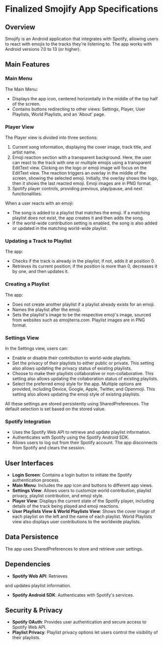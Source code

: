 # Finalized Smojify App Specifications

## Overview

Smojify is an Android application that integrates with Spotify, allowing users to react with emojis to the tracks they're listening to. The app works with Android versions 7.0 to 13 (or higher).

## Main Features

### Main Menu

The Main Menu:

- Displays the app icon, centered horizontally in the middle of the top half of the screen.
- Contains buttons redirecting to other views: Settings, Player, User Playlists, World Playlists, and an 'About' page.

### Player View

The Player view is divided into three sections:

1. Current song information, displaying the cover image, track title, and artist name.
2. Emoji reaction section with a transparent background. Here, the user can react to the track with one or multiple emojis using a transparent EditText view. Clicking on the logo or emoji image will focus on the EditText view. The reaction triggers an overlay in the middle of the screen, showing the selected emoji. Initially, the overlay shows the logo, then it shows the last reacted emoji. Emoji images are in PNG format.
3. Spotify player controls, providing previous, play/pause, and next functionalities.

When a user reacts with an emoji:

- The song is added to a playlist that matches the emoji. If a matching playlist does not exist, the app creates it and then adds the song.
- If the world-wide contribution setting is enabled, the song is also added or updated in the matching world-wide playlist.

### Updating a Track to Playlist

The app:

- Checks if the track is already in the playlist; if not, adds it at position 0.
- Retrieves its current position; if the position is more than 0, decreases it by one, and then updates it.

### Creating a Playlist

The app:

- Does not create another playlist if a playlist already exists for an emoji.
- Names the playlist after the emoji.
- Sets the playlist's image to be the respective emoji's image, sourced from websites such as emojiterra.com. Playlist images are in PNG format.

### Settings View

In the Settings view, users can:

- Enable or disable their contribution to world-wide playlists.
- Set the privacy of their playlists to either public or private. This setting also allows updating the privacy status of existing playlists.
- Choose to make their playlists collaborative or non-collaborative. This setting also allows updating the collaboration status of existing playlists.
- Select the preferred emoji style for the app. Multiple options are provided, including Device, Google, Apple, Twitter, and Openmoji. This setting also allows updating the emoji style of existing playlists.

All these settings are stored persistently using SharedPreferences. The default selection is set based on the stored value.

### Spotify Integration

- Uses the Spotify Web API to retrieve and update playlist information.
- Authenticates with Spotify using the Spotify Android SDK.
- Allows users to log out from their Spotify account. The app disconnects from Spotify and clears the session.

## User Interfaces

- **Login Screen**: Contains a login button to initiate the Spotify authentication process.
- **Main Menu**: Includes the app icon and buttons to different app views.
- **Settings View**: Allows users to customize world contribution, playlist privacy, playlist contribution, and emoji style.
- **Player View**: Displays the current state of the Spotify player, including details of the track being played and emoji reactions.
- **User Playlists View & World Playlists View**: Shows the cover image of each playlist on the left and the name of each playlist. World Playlists view also displays user contributions to the worldwide playlists.

## Data Persistence

The app uses SharedPreferences to store and retrieve user settings.

## Dependencies

- **Spotify Web API**: Retrieves

 and updates playlist information.
- **Spotify Android SDK**: Authenticates with Spotify's services.

## Security & Privacy

- **Spotify OAuth**: Provides user authentication and secure access to Spotify Web API.
- **Playlist Privacy**: Playlist privacy options let users control the visibility of their playlists.
